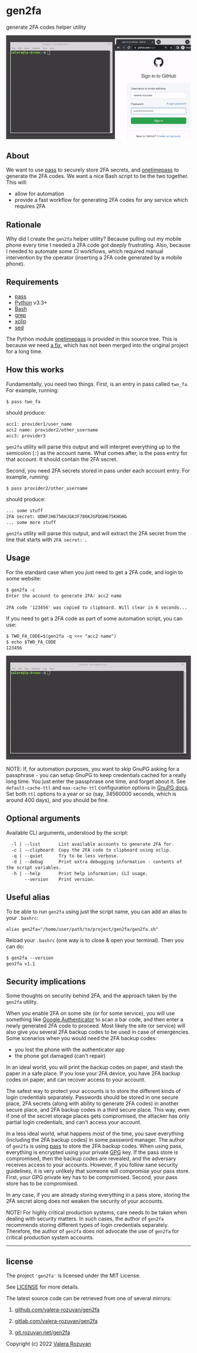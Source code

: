 # gen2fa

generate 2FA codes helper utility

![gen2fa video preview](./video_preview/gen2fa-sample.gif)

## About

We want to use [pass](https://www.passwordstore.org/) to securely store 2FA secrets, and [onetimepass](https://pypi.org/project/onetimepass/) to generate the 2FA codes. We want a nice Bash script to tie the two together. This will:

- allow for automation
- provide a fast workflow for generating 2FA codes for any service which requires 2FA

## Rationale

Why did I create the `gen2fa` helper utility? Because pulling out my mobile phone every time I needed a 2FA code got deeply frustrating. Also, because I needed to automate some CI workflows, which required manual intervention by the operator (inserting a 2FA code generated by a mobile phone).

## Requirements

- [pass](https://www.passwordstore.org/)
- [Python](https://www.python.org/) v3.3+
- [Bash](https://www.gnu.org/software/bash/)
- [grep](https://www.gnu.org/software/grep/)
- [xclip](https://github.com/astrand/xclip)
- [sed](https://www.gnu.org/software/sed/)

The Python module [onetimepass](https://pypi.org/project/onetimepass/) is provided in this source tree. This is because we need [a fix](https://github.com/tadeck/onetimepass/pull/22), which has not been merged into the original project for a long time.

## How this works

Fundamentally, you need two things. First, is an entry in pass called `two_fa`. For example, running:

```shell
$ pass two_fa
```

should produce:

```text
acc1: provider1/user_name
acc2 name: provider2/other_username
acc3: provider3
```

`gen2fa` utility will parse this output and will interpret everything up to the semicolon (`:`) as the account name. What comes after, is the pass entry for that account. It should contain the 2FA secret.

Second, you need 2FA secrets stored in pass under each account entry. For example, running:

```shell
$ pass provider2/other_username
```

should produce:

```text
... some stuff
2FA secret: UDHFJH6756HJGKJF786KJGFDGH675KHGHG
... some more stuff
```

`gen2fa` utility will parse this output, and will extract the 2FA secret from the line that starts with `2FA secret: `.

## Usage

For the standard case when you just need to get a 2FA code, and login to some website:

```shell
$ gen2fa -c
Enter the account to generate 2FA: acc2 name

2FA code '123456' was copied to clipboard. Will clear in 6 seconds...
```

If you need to get a 2FA code as part of some automation script, you can use:

```shell
$ TWO_FA_CODE=$(gen2fa -q <<< "acc2 name")
$ echo $TWO_FA_CODE
123456
```

![gen2fa automation video preview](./video_preview/gen2fa-sample-2.gif)

NOTE: If, for automation purposes, you want to skip GnuPG asking for a passphrase - you can setup GnuPG to keep credentials cached for a really long time. You just enter the passphrase one time, and forget about it. See `default-cache-ttl` and `max-cache-ttl` configuration options in [GnuPG docs](https://www.gnupg.org/documentation/manuals/gnupg/Agent-Options.html). Set both `ttl` options to a year or so (say, 34560000 seconds, which is around 400 days), and you should be fine.

## Optional arguments

Available CLI arguments, understood by the script:

```text
  -l | --list       List available accounts to generate 2FA for.
  -c | --clipboard  Copy the 2FA code to clipboard using xclip.
  -q | --quiet      Try to be less verbose.
  -d | --debug      Print extra debugging information - contents of the script variables.
  -h | --help       Print help information; CLI usage.
       --version    Print version.
```

## Useful alias

To be able to run `gen2fa` using just the script name, you can add an alias to your `.bashrc`:

```shell
alias gen2fa="/home/user/path/to/project/gen2fa/gen2fa.sh"
```

Reload your `.bashrc` (one way is to close & open your terminal). Then you can do:

```shell
$ gen2fa --version
gen2fa v1.1
```

## Security implications

Some thoughts on security behind 2FA, and the approach taken by the `gen2fa` utility.

When you enable 2FA on some site (or for some service), you will use something like [Google Authenticator](https://en.wikipedia.org/wiki/Google_Authenticator) to scan a bar code, and then enter a newly generated 2FA code to proceed. Most likely the site (or service) will also give you several 2FA backup codes to be used in case of emergencies. Some scenarios when you would need the 2FA backup codes:

- you lost the phone with the authenticator app
- the phone got damaged (can't repair)

In an ideal world, you will print the backup codes on paper, and stash the paper in a safe place. If you lose your 2FA device, you have 2FA backup codes on paper, and can recover access to your account.

The safest way to protect your accounts is to store the different kinds of login credentials separately. Passwords should be stored in one secure place, 2FA secrets (along with ability to generate 2FA codes) in another secure place, and 2FA backup codes in a third secure place. This way, even if one of the secret storage places gets compromised, the attacker has only partial login credentials, and can't access your account.

In a less ideal world, what happens most of the time, you save everything (including the 2FA backup codes) in some password manager. The author of `gen2fa` is using [pass](https://www.passwordstore.org/) to store the 2FA backup codes. When using pass, everything is encrypted using your private [GPG](https://gnupg.org/) key. If the pass store is compromised, then the backup codes are revealed, and the adversary receives access to your accounts. However, if you follow sane security guidelines, it is very unlikely that someone will compromise your pass store. First, your GPG private key has to be compromised. Second, your pass store has to be compromised.

In any case, if you are already storing everything in a pass store, storing the 2FA secret along does not weaken the security of your accounts.

NOTE! For highly critical production systems, care needs to be taken when dealing with security matters. In such cases, the author of `gen2fa` recommends storing different types of login credentials separately. Therefore, the author of `gen2fa` does not advocate the use of `gen2fa` for critical production system accounts.

---

## license

The project `'gen2fa'` is licensed under the MIT License.

See [LICENSE](./LICENSE) for more details.

The latest source code can be retrieved from one of several mirrors:

1. [github.com/valera-rozuvan/gen2fa](https://github.com/valera-rozuvan/gen2fa)

2. [gitlab.com/valera-rozuvan/gen2fa](https://gitlab.com/valera-rozuvan/gen2fa)

3. [git.rozuvan.net/gen2fa](https://git.rozuvan.net/gen2fa)

Copyright (c) 2022 [Valera Rozuvan](https://valera.rozuvan.net/)
